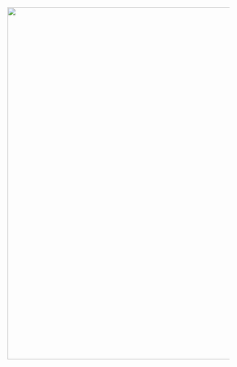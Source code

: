 
<div id="header" align="center">
  <img decoding="async" src="https://i.postimg.cc/9fNH3TJg/Black-And-Gold-Vintage-Vlogger-Youtube-Banner.png" width="800"/>
</div>





